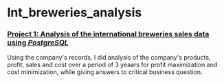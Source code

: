 # Int_breweries_analysis
### [Project 1: Analysis of the international breweries sales data using ***PostgreSQL***](https://github.com/Gbemeegar/International_breweries_analysis)


[](https://github.com/Gbemeegar/International_breweries_analysis/blob/main/Images/beer.jpg/Images/beer.jpg)


Using the company's records, I did analysis of the company's products, profit, sales and cost over a period of 3 yeaars for profit maximization and cost minimization, while giving answers to critical business question.


[](/https://github.com/Gbemeegar/International_breweries_analysis/blob/main/Images/beer.jpg)
